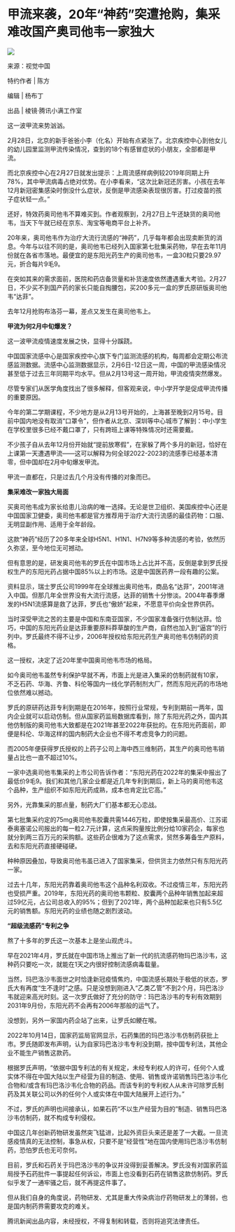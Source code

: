 # 甲流来袭，20年“神药”突遭抢购，集采难改国产奥司他韦一家独大

![](https://inews.gtimg.com/news_bt/OCCyKzyU3HvWPNWeGND_nKV9qXW8ST0f37HEjaMSgsHiwAA/1000)

来源：视觉中国

特约作者 | 陈方

编辑 | 杨布丁

出品 | 棱镜·腾讯小满工作室

这一波甲流来势汹汹。

2月28日，北京的新手爸爸小李（化名）开始有点紧张了。北京疾控中心到他女儿的幼儿园里监测甲流传染情况，查到的18个有感冒症状的小朋友，全部都是甲流。

而北京疾控中心在2月27日就发出提示：上周流感样病例较2019年同期上升78%，其中甲流病毒占绝对优势。在小李看来，“这次比新冠还厉害。小孩在去年12月新冠密集感染时倒没什么症状，反倒是甲流感染表现很厉害。打过疫苗的孩子症状轻一点。”

还好，特效药奥司他韦不算难买到。作者观察到，2月27日上午还缺货的奥司他韦，当天下午就已经在京东、淘宝等电商平台上补齐。

20年来，奥司他韦作为治疗大流行流感的“神药”，几乎每年都会出现卖断货的消息。今年与以往不同的是，奥司他韦已经列入国家第七批集采药物，早在去年11月份就在各省市落地。最便宜的是东阳光药生产的奥司他韦，一盒30粒只要29.97元，折合每片9毛9。

在突如其来的需求面前，医院和药店备货量和补货速度依然遭遇重大考验。2月27日，不少买不到国产药的家长只能自掏腰包，买200多元一盒的罗氏原研版奥司他韦“达菲”。

去年12月抢购布洛芬一幕，差点又发生在奥司他韦上。

**甲流为何2月中旬爆发？**

这一波甲流疫情速度发展之快，显得十分蹊跷。

中国国家流感中心是国家疾控中心旗下专门监测流感的机构，每周都会定期公布流感监测数据。流感中心监测数据显示，2月6日-12日这一周，中国的甲流感染情况甚至低于过去三年同期平均水平。但从2月13号这一周开始，甲流疫情突然爆发。

尽管专家们从医学角度找出了很多解释，但客观来说，中小学开学是促成甲流传播的重要原因。

今年的第二学期课程，不少地方是从2月13号开始的，上海甚至晚到2月15号。目前中国内地没有取消“口罩令”，但作者从北京、深圳等中心城市了解到：中小学生在学校里很多已经不戴口罩了，只有跨班上课等特殊情况时还需要戴。

不少孩子自从去年12月份开始就“提前放寒假”，在家躲了两个多月的新冠，恰好在上课第一天遭遇甲流——这可以解释为何全球2022-2023的流感季已经基本清零，但中国却在2月中旬爆发甲流。

甲流一直都在，只是过去几个月没有传播的对象而已。

**集采难改一家独大局面**

买奥司他韦成为家长给患儿治病的唯一选择。无论是世卫组织、美国疾控中心还是中国国家卫健委，奥司他韦都是官方推荐用于治疗大流行流感的最佳药物：口服、无明显副作用、适用于全年龄段。

这款“神药”经历了20多年来全球H5N1、H1N1、H7N9等多种流感的考验，依然历久弥坚，至今地位无可撼动。

但有意思的是，研发奥司他韦的罗氏在中国市场上占比并不高，反倒是拿到罗氏授权生产的东阳光药占据中国85%以上的市场。这是中国医药界一段有趣的公案。

资料显示，瑞士罗氏公司1999年在全球推出奥司他韦，商品名“达菲”，2001年进入中国。但那几年全世界没有大流行流感，达菲的销售十分惨淡。2004年春季爆发的H5N1流感算是救了达菲，罗氏也“傲娇”起来，不愿意平价向全世界供药。

当时深受甲流之苦的主要是中国和东南亚国家，不少国家准备强行仿制达菲。恰巧，中国的东阳光药业是达菲重要原料莽草酸的生产商，自然也加入到“逼宫”的行列中。罗氏最终不得不让步，2006年授权给东阳光药生产奥司他韦仿制药的资格。

这一授权，决定了近20年里中国奥司他韦市场的格局。

如今奥司他韦虽然专利保护早就不再，市面上光是进入集采的仿制药就有10家，不乏石药、华海、齐鲁、科伦等国内一线化学药制剂大厂，然而东阳光药的市场地位依然难以撼动。

罗氏的原研药达菲专利到期是在2016年，按照行业常规，专利到期前一两年，国内企业就可以启动仿制。但从国家药监局数据库看到，除了东阳光药之外，国内其他仿制版的奥司他韦大致都是在2021年甚至2022年获批的。在东阳光药面前，即便是科伦、华海这样的国内制药大企业也不得不考虑竞争力的问题。

而2005年便获得罗氏授权的上药子公司上海中西三维制药，其生产的奥司他韦销量占比也一直不超过10%。

一家中选奥司他韦集采的上市公司告诉作者：“东阳光药在2022年的集采中报出了最低价9毛9。我们和其他几家企业都是近几年专利到期后，新上马的奥司他韦这个品种，生产组织不如东阳光药成熟，成本也肯定比它高。”

另外，光靠集采的那点量，制药大厂们基本都无心恋战。

第七批集采约定的75mg奥司他韦胶囊共需1446万粒，即使按集采最高价、江苏诺泰奥塞诺公司报出的每一粒2.7元计算，这点采购量按比例分给10家药企，每家也就分到两三百万元的采购额。这些药企很难为了这点需求，贸然多筹备生产原料，去和东阳光药直接硬碰硬。

种种原因叠加，导致奥司他韦虽已进入了国家集采，但供货主力依然只有东阳光药一家。

过去十几年，东阳光药靠着奥司他韦这个品种名利双收。不过疫情三年，东阳光药也受损严重。2019年，东阳光药的奥司他韦颗粒、胶囊两个品种年销售加起来超过59亿元，占公司总收入的95%；但到了2021年，两个品种加起来也只有5.5亿元的销售额。东阳光药的业绩也随之剧烈波动。

**“超级流感药”专利之争**

熬了十多年的罗氏这一次基本上是坐山观虎斗。

早在2021年4月，罗氏就在中国市场上推出了新一代的抗流感药物玛巴洛沙韦，这种药只要吃一次，就能在1天之内很好控制流感病毒载量。

当然，玛巴洛沙韦面世之时恰逢新冠疫情焦灼，中国流感长期处于极低的状态，罗氏大有再度“生不逢时”之感。只是没想到刚进入“乙类乙管”不到2个月，玛巴洛沙韦就迎来高光时刻。这一次罗氏做好了充分的防守：玛巴洛沙韦的专利有效期到2031年9月份，东阳光药不会再有2006年那般的运气了。

没想到，另外一家国内药企站了出来，让罗氏如鲠在喉。

2022年10月14日，国家药监局官网显示，石药集团的玛巴洛沙韦仿制药获批上市。罗氏随即发布声明，认为自家玛巴洛沙韦专利没到期，按中国专利法，其他企业不能生产销售这款药。

根据罗氏声明，“依据中国专利法的有关规定，未经专利权人的许可，任何个人或实体不得在中国大陆以生产经营为目的制造、使用、销售或许诺销售玛巴洛沙韦化合物和/或含有玛巴洛沙韦化合物的药品。而该专利的专利权人从未许可除罗氏制药及其关联公司以外的任何个人或实体在中国大陆展开上述行为。”

不过，罗氏的声明也间接承认，如果石药“不以生产经营为目的”制造、销售玛巴洛沙韦仿制药，就不构成专利侵权。

中国这几年创新药物研发虽然突飞猛进，比起外资巨头来还是差了一大截。一旦流感疫情真的无法控制，事急从权，只要不是“经营性”地在国内使用玛巴洛沙韦仿制药，恐怕罗氏也无可奈何。

目前，罗氏和石药关于玛巴洛沙韦的争议并没得到妥善解决。罗氏没有对国家药监局授予石药批件一事提起任何诉讼，市面上也没看到石药在销售这款仿制药。罗氏似乎发了一通牢骚之后，就不再提这件事了。

但从我们自身的角度说，药物研发、尤其是重大传染病治疗药物研发上的薄弱，也是国内制药界需要攻克的难关。

腾讯新闻出品内容，未经授权，不得复制和转载，否则将追究法律责任。

